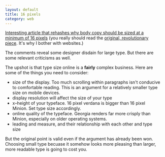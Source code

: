 ```yaml
---
layout: default
title: 16 pixels
category: web
---
```


[Interesting article that rehashes why body copy should be sized at a minimum of 16 pixels](http://www.smashingmagazine.com/2011/10/07/16-pixels-body-copy-anything-less-costly-mistake/) (you really should read the [original, revolutionary piece](http://www.informationarchitects.jp/en/100e2r/). It's why I bother with websites.)

The comments reveal some designer disdain for large type. But there are some relevant criticisms as well.

The upshot is that type size online is a **fairly** complex business. Here are some of the things you need to consider:

* size of the display. Too much scrolling within paragraphs isn't conducive to comfortable reading. This is an argument for a relatively smaller type size on mobile devices.
* display resolution will affect the size of your type
* x–height of your typeface. 16 pixel verdana is bigger than 16 pixel Minion. Set type size accordingly.
* online quality of the typeface. Georgia renders far more crisply than Minion, especially on older operating systems.
* leading and measure, and their relationship with each other and type size

But the original point is valid even if the argument has already been won. Choosing small type becuase it somehow looks more pleasing than larger, more readable type is going to cost you.
